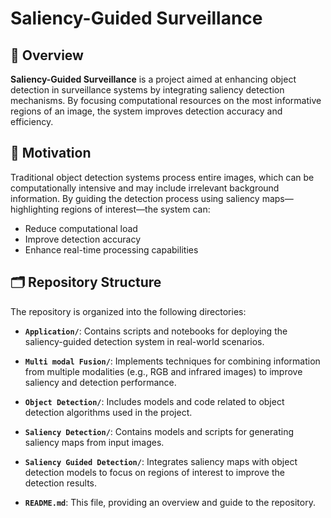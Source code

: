 # Saliency-Guided Surveillance

## 📖 Overview

**Saliency-Guided Surveillance** is a project aimed at enhancing object detection in surveillance systems by integrating saliency detection mechanisms. By focusing computational resources on the most informative regions of an image, the system improves detection accuracy and efficiency.

## 🧠 Motivation

Traditional object detection systems process entire images, which can be computationally intensive and may include irrelevant background information. By guiding the detection process using saliency maps—highlighting regions of interest—the system can:

- Reduce computational load
- Improve detection accuracy
- Enhance real-time processing capabilities

## 🗂️ Repository Structure

The repository is organized into the following directories:

- **`Application/`**: Contains scripts and notebooks for deploying the saliency-guided detection system in real-world scenarios.

- **`Multi modal Fusion/`**: Implements techniques for combining information from multiple modalities (e.g., RGB and infrared images) to improve saliency and detection performance.

- **`Object Detection/`**: Includes models and code related to object detection algorithms used in the project.

- **`Saliency Detection/`**: Contains models and scripts for generating saliency maps from input images.

- **`Saliency Guided Detection/`**: Integrates saliency maps with object detection models to focus on regions of interest to improve the detection results.

- **`README.md`**: This file, providing an overview and guide to the repository.
